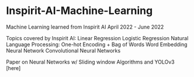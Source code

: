 # Inspirit-AI-Machine-Learning
Machine Learning learned from Inspirit AI April 2022 - June 2022

Topics covered by Inspirit AI:
Linear Regression
Logistic Regression
Natural Language Processing: One-hot Encoding + Bag of Words
Word Embedding
Neural Network
Convolutional Neural Networks

Paper on Neural Networks w/ Sliding window Algorithms and YOLOv3 [here]
